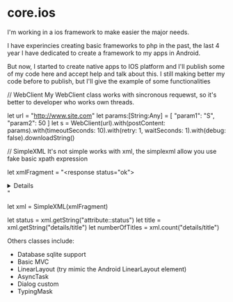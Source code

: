 # core.ios
I'm working in a ios framework to make easier the major needs. 

I have experincies creating basic frameworks to php in the past, the last 4 year I have dedicated to create a framework to my apps in Android. 

But now, I started to create native apps to IOS platform and I'll publish some of my code here and accept help and talk about this. I still making better my code before to publish, but I'll give the example of some functionalities

// WebClient
My WebClient class works with sincronous requewst, so it's better to developer who works own threads.

let url = "http://www.site.com"
            let params:[String:Any] = [
                "param1": "S",
                "param2": 50
            ]
let s = WebClient(url).with(postContent: params).with(timeoutSeconds: 10).with(retry: 1, waitSeconds: 1).with(debug: false).downloadString()

// SimpleXML
It's not simple works with xml, the simplexml allow you use fake basic xpath expression

let xmlFragment = "<response status=\"ok\"><details><title>Good work</title></details></response>"

let xml = SimpleXML(xmlFragment)

let status = xml.getString("attribute::status")
let title = xml.getString("details/title")
let numberOfTitles = xml.count("details/title")

Others classes include:
 - Database sqlite support
 - Basic MVC
 - LinearLayout (try mimic the Android LinearLayout element)
 - AsyncTask
 - Dialog custom
 - TypingMask
